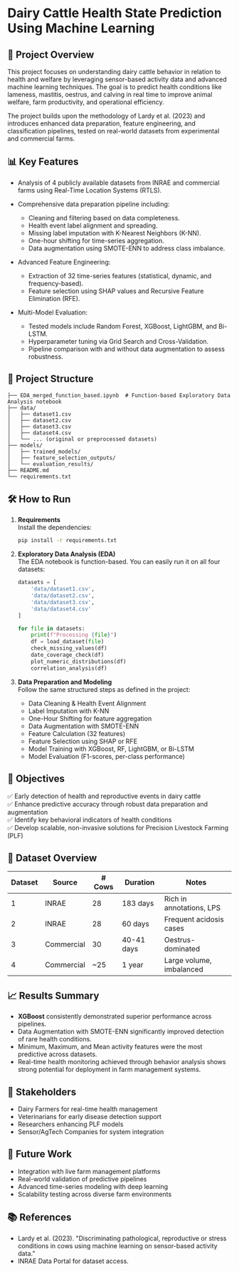 
# Dairy Cattle Health State Prediction Using Machine Learning

## 🐄 Project Overview

This project focuses on understanding dairy cattle behavior in relation to health and welfare by leveraging sensor-based activity data and advanced machine learning techniques. The goal is to predict health conditions like lameness, mastitis, oestrus, and calving in real time to improve animal welfare, farm productivity, and operational efficiency.

The project builds upon the methodology of Lardy et al. (2023) and introduces enhanced data preparation, feature engineering, and classification pipelines, tested on real-world datasets from experimental and commercial farms.

## 📊 Key Features

- Analysis of 4 publicly available datasets from INRAE and commercial farms using Real-Time Location Systems (RTLS).
- Comprehensive data preparation pipeline including:
  - Cleaning and filtering based on data completeness.
  - Health event label alignment and spreading.
  - Missing label imputation with K-Nearest Neighbors (K-NN).
  - One-hour shifting for time-series aggregation.
  - Data augmentation using SMOTE-ENN to address class imbalance.

- Advanced Feature Engineering:
  - Extraction of 32 time-series features (statistical, dynamic, and frequency-based).
  - Feature selection using SHAP values and Recursive Feature Elimination (RFE).

- Multi-Model Evaluation:
  - Tested models include Random Forest, XGBoost, LightGBM, and Bi-LSTM.
  - Hyperparameter tuning via Grid Search and Cross-Validation.
  - Pipeline comparison with and without data augmentation to assess robustness.

## 🚀 Project Structure

```
├── EDA_merged_function_based.ipynb  # Function-based Exploratory Data Analysis notebook
├── data/
│   ├── dataset1.csv
│   ├── dataset2.csv
│   ├── dataset3.csv
│   ├── dataset4.csv
│   └── ... (original or preprocessed datasets)
├── models/
│   ├── trained_models/
│   ├── feature_selection_outputs/
│   └── evaluation_results/
├── README.md
└── requirements.txt
```

## 🛠️ How to Run

1. **Requirements**  
   Install the dependencies:

   ```bash
   pip install -r requirements.txt
   ```

2. **Exploratory Data Analysis (EDA)**  
   The EDA notebook is function-based. You can easily run it on all four datasets:

   ```python
   datasets = [
       'data/dataset1.csv',
       'data/dataset2.csv',
       'data/dataset3.csv',
       'data/dataset4.csv'
   ]

   for file in datasets:
       print(f"Processing {file}")
       df = load_dataset(file)
       check_missing_values(df)
       date_coverage_check(df)
       plot_numeric_distributions(df)
       correlation_analysis(df)
   ```

3. **Data Preparation and Modeling**  
   Follow the same structured steps as defined in the project:
   
   - Data Cleaning & Health Event Alignment
   - Label Imputation with K-NN
   - One-Hour Shifting for feature aggregation
   - Data Augmentation with SMOTE-ENN
   - Feature Calculation (32 features)
   - Feature Selection using SHAP or RFE
   - Model Training with XGBoost, RF, LightGBM, or Bi-LSTM
   - Model Evaluation (F1-scores, per-class performance)

## 🎯 Objectives

✅ Early detection of health and reproductive events in dairy cattle  
✅ Enhance predictive accuracy through robust data preparation and augmentation  
✅ Identify key behavioral indicators of health conditions  
✅ Develop scalable, non-invasive solutions for Precision Livestock Farming (PLF)  

## 📂 Dataset Overview

| Dataset | Source     | # Cows | Duration  | Notes                   |
|---------|------------|--------|-----------|-------------------------|
| 1       | INRAE      | 28     | 183 days  | Rich in annotations, LPS |
| 2       | INRAE      | 28     | 60 days   | Frequent acidosis cases |
| 3       | Commercial | 30     | 40-41 days| Oestrus-dominated       |
| 4       | Commercial | ~25    | 1 year    | Large volume, imbalanced |

## 📈 Results Summary

- **XGBoost** consistently demonstrated superior performance across pipelines.
- Data Augmentation with SMOTE-ENN significantly improved detection of rare health conditions.
- Minimum, Maximum, and Mean activity features were the most predictive across datasets.
- Real-time health monitoring achieved through behavior analysis shows strong potential for deployment in farm management systems.

## 👥 Stakeholders

- Dairy Farmers for real-time health management  
- Veterinarians for early disease detection support  
- Researchers enhancing PLF models  
- Sensor/AgTech Companies for system integration  

## 🔧 Future Work

- Integration with live farm management platforms  
- Real-world validation of predictive pipelines  
- Advanced time-series modeling with deep learning  
- Scalability testing across diverse farm environments  

## 📚 References

- Lardy et al. (2023). "Discriminating pathological, reproductive or stress conditions in cows using machine learning on sensor-based activity data."  
- INRAE Data Portal for dataset access.
